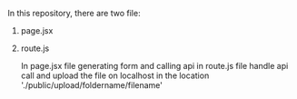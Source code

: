 In this repository, there are two file:
1. page.jsx
2. route.js

   In page.jsx file generating form and calling api
   in route.js file handle api call and upload the file on localhost in the location './public/upload/foldername/filename'

